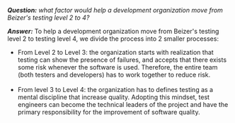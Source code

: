 *__Question:__ what factor would help a development organization
move from Beizer's testing level 2 to 4?*

*__Answer:__*
To help a development organization move from Beizer's testing level 2 to testing level 4, we divide the process into 2 smaller processes:

- From Level 2 to Level 3: the organization starts with realization that testing can show the presence of failures, and accepts that there exists some risk whenever the software is used. Therefore, the entire team (both testers and developers) has to work together to reduce risk.
<br><br>
- From level 3 to Level 4: the organization has to defines testing as a mental discipline that increase quality. Adopting this mindset, test engineers can become the technical leaders of the project and have the primary responsibility for the improvement of software quality.